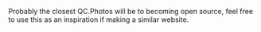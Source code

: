 Probably the closest QC.Photos will be to becoming open source, feel free to use this as an inspiration if making a similar website.
